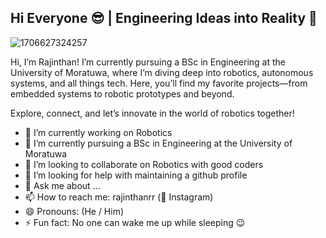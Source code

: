 ## Hi Everyone 😎 | Engineering Ideas into Reality 🚀

![1706627324257](https://github.com/user-attachments/assets/68887673-ac93-4360-8267-89db5d0aeda3)

Hi, I’m Rajinthan! I’m currently pursuing a BSc in Engineering at the University of Moratuwa, where I’m diving deep into robotics, autonomous systems, and all things tech.
Here, you’ll find my favorite projects—from embedded systems to robotic prototypes and beyond.

Explore, connect, and let’s innovate in the world of robotics together!

- 🔭 I’m currently working on Robotics
- 🌱 I’m currently pursuing a BSc in Engineering at the University of Moratuwa
- 👯 I’m looking to collaborate on Robotics with good coders
- 🤔 I’m looking for help with maintaining a github profile
- 💬 Ask me about ...
- 📫 How to reach me: rajinthanrr (📸 Instagram)
- 😄 Pronouns: (He / Him)
- ⚡ Fun fact: No one can wake me up while sleeping 😉
